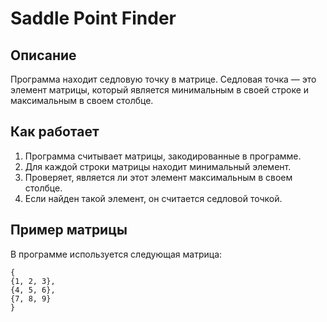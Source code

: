 # Saddle Point Finder

## Описание
Программа находит седловую точку в матрице. Седловая точка — это элемент матрицы, который является минимальным в своей строке и максимальным в своем столбце.

## Как работает
1. Программа считывает матрицы, закодированные в программе.
2. Для каждой строки матрицы находит минимальный элемент.
3. Проверяет, является ли этот элемент максимальным в своем столбце.
4. Если найден такой элемент, он считается седловой точкой.

## Пример матрицы
В программе используется следующая матрица:
```
{
{1, 2, 3},
{4, 5, 6},
{7, 8, 9}
}
```